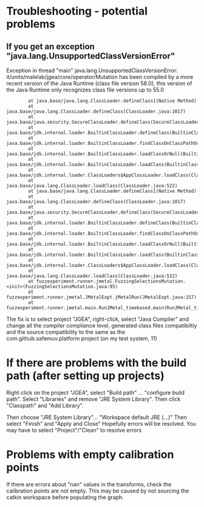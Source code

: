 # Troubleshooting - potential problems

## If you get an exception "java.lang.UnsupportedClassVersionError"
Exception in thread "main" java.lang.UnsupportedClassVersionError: it/units/malelab/jgea/core/operator/Mutation has been compiled by a more recent version of the Java Runtime (class file version 58.0), this version of the Java Runtime only recognizes class file versions up to 55.0
```
        at java.base/java.lang.ClassLoader.defineClass1(Native Method)
        at java.base/java.lang.ClassLoader.defineClass(ClassLoader.java:1017)
        at java.base/java.security.SecureClassLoader.defineClass(SecureClassLoader.java:174)
        at java.base/jdk.internal.loader.BuiltinClassLoader.defineClass(BuiltinClassLoader.java:800)
        at java.base/jdk.internal.loader.BuiltinClassLoader.findClassOnClassPathOrNull(BuiltinClassLoader.java:698)
        at java.base/jdk.internal.loader.BuiltinClassLoader.loadClassOrNull(BuiltinClassLoader.java:621)
        at java.base/jdk.internal.loader.BuiltinClassLoader.loadClass(BuiltinClassLoader.java:579)
        at java.base/jdk.internal.loader.ClassLoaders$AppClassLoader.loadClass(ClassLoaders.java:178)
        at java.base/java.lang.ClassLoader.loadClass(ClassLoader.java:522)
        at java.base/java.lang.ClassLoader.defineClass1(Native Method)
        at java.base/java.lang.ClassLoader.defineClass(ClassLoader.java:1017)
        at java.base/java.security.SecureClassLoader.defineClass(SecureClassLoader.java:174)
        at java.base/jdk.internal.loader.BuiltinClassLoader.defineClass(BuiltinClassLoader.java:800)
        at java.base/jdk.internal.loader.BuiltinClassLoader.findClassOnClassPathOrNull(BuiltinClassLoader.java:698)
        at java.base/jdk.internal.loader.BuiltinClassLoader.loadClassOrNull(BuiltinClassLoader.java:621)
        at java.base/jdk.internal.loader.BuiltinClassLoader.loadClass(BuiltinClassLoader.java:579)
        at java.base/jdk.internal.loader.ClassLoaders$AppClassLoader.loadClass(ClassLoaders.java:178)
        at java.base/java.lang.ClassLoader.loadClass(ClassLoader.java:522)
        at fuzzexperiment.runner.jmetal.FuzzingSelectionsMutation.<init>(FuzzingSelectionsMutation.java:95)
        at fuzzexperiment.runner.jmetal.JMetalExpt.jMetalRun(JMetalExpt.java:157)
        at fuzzexperiment.runner.jmetal.main.RunJMetal_timebased.main(RunJMetal_timebased.java:36)
```

The fix is to select project "JGEA", right-click, select "Java
Compiler" and change all the compiler compliance level, generated
class files compatibiltiy and the source compatibility to the same as
the com.github.safemuv.platform project (on my test system, 11)

# If there are problems with the build path (after setting up projects)
Right click on the project "JGEA",
select "Build path" ... "configure build path". Select "Libraries"
and remove "JRE System Library". Then click "Classpath" and "Add
Library".

Then choose "JRE System Library"... "Workspace default JRE (...)"
Then select "Finish" and "Apply and Close"
Hopefully errors will be resolved.
You may have to select "Project"/"Clean" to resolve errors
        
# Problems with empty calibration points
        
If there are errors about "nan" values in the transforms, check the calibration
points are not empty. This may be caused by not sourcing the catkin
workspace before populating the graph.
        
